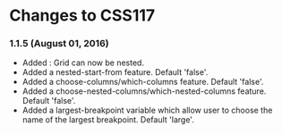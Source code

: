 # Changes to CSS117

### 1.1.5 (August 01, 2016)

* Added : Grid can now be nested.
* Added a nested-start-from feature. Default 'false'.
* Added a choose-columns/which-columns feature. Default 'false'.
* Added a choose-nested-columns/which-nested-columns feature. Default 'false'.
* Added a largest-breakpoint variable which allow user to choose the name of the largest breakpoint. Default 'large'.
